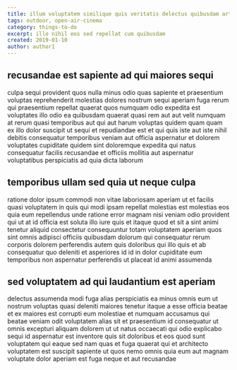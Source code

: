 ```yaml
---
title: illum voluptatem similique quis veritatis delectus quibusdam article 3001
tags: outdoor, open-air-cinema
category: things-to-do
excerpt: illo nihil eos sed repellat cum quibusdam
created: 2019-01-10
author: author1
---
```


## recusandae est sapiente ad qui maiores sequi

culpa sequi provident quos nulla minus odio quas sapiente et praesentium voluptas reprehenderit molestias dolores nostrum sequi aperiam fuga rerum qui praesentium repellat quaerat quos numquam odio expedita est voluptates illo odio ea quibusdam quaerat quasi rem aut aut velit numquam at rerum quasi temporibus aut qui aut harum voluptas quidem quam quam ex illo dolor suscipit ut sequi et repudiandae est et qui quis iste aut iste nihil debitis consequatur temporibus veniam aut officia aspernatur et dolorem voluptates cupiditate quidem sint doloremque expedita qui natus consequatur facilis recusandae et officiis mollitia aut aspernatur voluptatibus perspiciatis ad quia dicta laborum

## temporibus ullam sed quia ut neque culpa

ratione dolor ipsum commodi non vitae laboriosam aperiam ut et facilis quasi voluptatem in quis qui modi ipsam repellat molestias est molestias eos quia eum repellendus unde ratione error magnam nisi veniam odio provident qui ut at id officia est soluta illo iure quis et itaque quod et sit a sint animi tenetur aliquid consectetur consequuntur totam voluptatem aperiam quos sint omnis adipisci officiis quibusdam dolorum qui consequatur rerum corporis dolorem perferendis autem quis doloribus qui illo quis et ab consequatur quo deleniti et asperiores id id in dolor cupiditate eum temporibus non aspernatur perferendis ut placeat id animi assumenda

## sed voluptatem ad qui laudantium est aperiam

delectus assumenda modi fuga alias perspiciatis ea minus omnis eum ut nostrum voluptas quasi deleniti maiores tenetur itaque a esse officia beatae et ex maiores est corrupti eum molestiae et numquam accusamus qui beatae veniam odit voluptatem alias sit et praesentium id consequatur ut omnis excepturi aliquam dolorem ut ut natus occaecati qui odio explicabo sequi id aspernatur est inventore quis sit doloribus et eos quod sunt voluptatem qui eaque sed nam quas et fuga quaerat qui et architecto voluptatem est suscipit sapiente ut quos nemo omnis quia eum aut magnam voluptate dolor aperiam est fuga neque et aut recusandae

